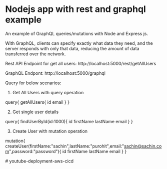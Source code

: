 # Nodejs app with rest and graphql example

An example of GraphQL queries/mutations with Node and Express js.

With GraphQL, clients can specify exactly what data they need, and the server responds with only that data, reducing the amount of data transferred over the network.

Rest API Endpoint for get all users: http://localhost:5000/rest/getAllUsers

GraphQL Endpont: http://localhost:5000/graphql

Query for below scenarios: 

1. Get All Users with query operation

query{
  getAllUsers{
    id
    email
  }
}

2. Get single user details

query{
  findUserById(id:1000){
    id
    firstName
    lastName
    email
  }
}

3. Create User with mutation operation

mutation{
  createUser(firstName:"sachin",lastName:"purohit",email:"sachin@sachin.com",password:"password"){
    id
    firstName
    lastName
    email
  }
}

#   y o u t u b e - d e p l o y m e n t - a w s - c i c d  
 
